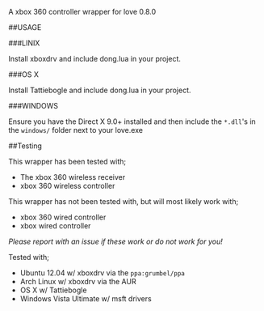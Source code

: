 A xbox 360 controller wrapper for love 0.8.0

##USAGE

###LINIX

Install xboxdrv and include dong.lua in your project.

###OS X

Install Tattiebogle and include dong.lua in your project.

###WINDOWS

Ensure you have the Direct X 9.0+ installed and then include the `*.dll`'s in the `windows/` folder next to your love.exe

##Testing

This wrapper has been tested with;

* The xbox 360 wireless receiver
* xbox 360 wireless controller

This wrapper has not been tested with, but will most likely work with;

* xbox 360 wired controller
* xbox wired controller

*Please report with an issue if these work or do not work for you!*

Tested with;

* Ubuntu 12.04 w/ xboxdrv via the `ppa:grumbel/ppa`
* Arch Linux w/ xboxdrv via the AUR
* OS X w/ Tattiebogle
* Windows Vista Ultimate w/ msft drivers

